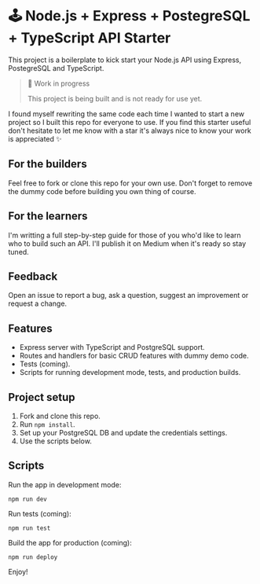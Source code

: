 # 🕹 Node.js + Express + PostegreSQL + TypeScript API Starter

This project is a boilerplate to kick start your Node.js API using Express, PostegreSQL and TypeScript. 


> 
> 🚧 Work in progress
> 
> This project is being built and is not ready for use yet.
>


I found myself rewriting the same code each time I wanted to start a new project so I built this repo for everyone to use. If you find this starter useful don't hesitate to let me know with a star it's always nice to know your work is appreciated ✨


## For the builders
Feel free to fork or clone this repo for your own use. Don't forget to remove the dummy code before building you own thing of course.


## For the learners
I'm writting a full step-by-step guide for those of you who'd like to learn who to build such an API. I'll publish it on Medium when it's ready so stay tuned.


## Feedback
Open an issue to report a bug, ask a question, suggest an improvement or request a change.


## Features
- Express server with TypeScript and PostgreSQL support.
- Routes and handlers for basic CRUD features with dummy demo code.
- Tests (coming).
- Scripts for running development mode, tests, and production builds.


## Project setup

1. Fork and clone this repo.
2. Run `npm install`.
3. Set up your PostgreSQL DB and update the credentials settings.
4. Use the scripts below.


## Scripts
Run the app in development mode:
```
npm run dev
```

Run tests (coming):
```
npm run test
```

Build the app for production (coming):
```
npm run deploy
```


Enjoy!